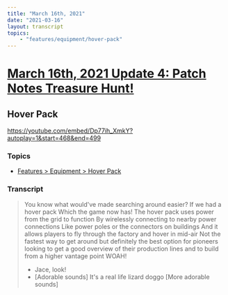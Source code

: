 ```yaml
---
title: "March 16th, 2021"
date: "2021-03-16"
layout: transcript
topics: 
    - "features/equipment/hover-pack"
---
```

# [March 16th, 2021 Update 4: Patch Notes Treasure Hunt!](../2021-03-16.md)
## Hover Pack
https://youtube.com/embed/Dp77ih_XmkY?autoplay=1&start=468&end=499
### Topics
* [Features > Equipment > Hover Pack](../topics/features/equipment/hover-pack.md)

### Transcript

> You know what would've made searching around easier?
> If we had a hover pack
> Which the game now has!
> The hover pack uses power from the grid to function
> By wirelessly connecting to nearby power connections
> Like power poles or the connectors on buildings
> And it allows players to fly through the factory
> and hover in mid-air
> Not the fastest way to get around but definitely
> the best option for pioneers looking
> to get a good overview of their production lines
> and to build from a higher vantage point
> WOAH!
> - Jace, look!
> - [Adorable sounds]
> It's a real life lizard doggo
> [More adorable sounds]
